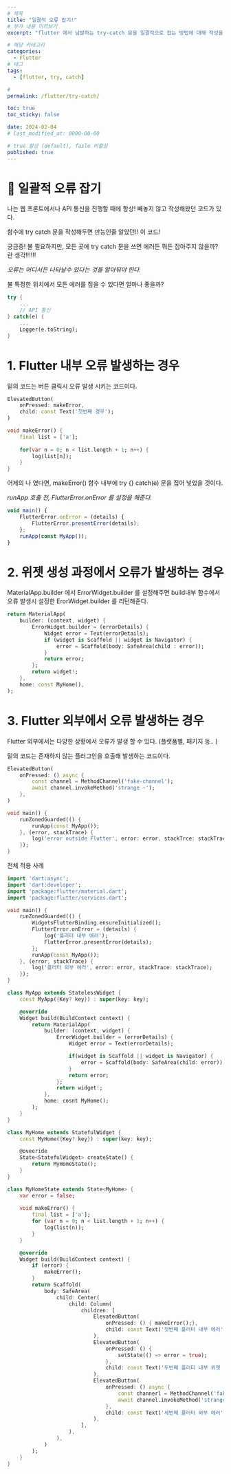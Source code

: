 ```yaml
---
# 제목
title: "일괄적 오류 잡기!"
# 부가 내용 미리보기
excerpt: "flutter 에서 남발하는 try-catch 문을 일괄적으로 잡는 방법에 대해 작성을 한 내용입니다."

# 해당 카테고리
categories:
  - Flutter
# 태그 
tags:
  - [flutter, try, catch]

# 
permalink: /flutter/try-catch/

toc: true
toc_sticky: false

date: 2024-02-04
# last_modified_at: 0000-00-00

# true 활성 (default), fasle 비활성 
published: true
---
```


# 🦥 일괄적 오류 잡기

나는 웹 프론트에서나 API 통신을 진행할 때에 항상! 빼놓지 않고 작성해왔던 코드가 있다.

함수에 try catch 문을 작성해두면 만능인줄 알았던!! 이 코드! 

궁금증! 불 필요하지만, 모든 곳에 try catch 문을 쓰면 에러든 뭐든 잡아주지 않을까? 란 생각!!!!!!

*오류는 어디서든 나타날수 있다는 것을 알아둬야 한다.* 

불 특정한 위치에서 모든 에러를 잡을 수 있다면 얼마나 좋을까? 

```dart
try {
	...
	// API 통신
} catch(e) {
	...
	Logger(e.toString);
}
```

# 1. Flutter 내부 오류 발생하는 경우

밑의 코드는 버튼 클릭시 오류 발생 시키는 코드이다.

```dart
ElevatedButton(
	onPressed: makeError,
	child: const Text('첫번째 경우');
)

void makeError() {
	final list = ['a'];
	
	for(var n = 0; n < list.length + 1; n++) {
		log(list[n]);
	}
}
```

어제의 나 였다면, makeError() 함수 내부에 try {} catch(e) 문을 집어 넣었을 것이다.

*runApp 호출 전, FlutterError.onError 를 설정을 해준다.*

```jsx
void main() {
	FlutterError.onError = (details) {
		FlutterError.presentError(details);
	};
	runApp(const MyApp());
}
```

# 2. 위젯 생성 과정에서 오류가 발생하는 경우

MaterialApp.builder 에서 ErrorWidget.builder 를 설정해주면 build내부 함수에서 오류 발생시 설정한 ErorWidget.builder 를 리턴해준다.

```dart
return MaterialApp(
	builder: (context, widget) {
		ErrorWidget.builder = (errorDetails) {
			Widget error = Text(errorDetails);
			if (widget is Scaffold || widget is Navigator) {
				error = Scaffold(body: SafeArea(child : error));
			}
			return error;
		};
		return widget!;
	},
	home: const MyHome(),
);
```

# 3. Flutter 외부에서 오류 발생하는 경우

Flutter 외부에서는 다양한 상황에서 오류가 발생 할 수 있다. (플랫폼별, 패키지 등.. )

밑의 코드는 존재하지 않는 플러그인을 호출해 발생하는 코드이다.

```dart
ElevatedButton(
	onPressed: () async {
		const channel = MethodChannel('fake-channel');
		await channel.invokeMethod('strange ~');
	},
)
```

```dart
void main() {
	runZonedGuarded(() { 
		runApp(const MyApp());
	}, (error, stackTrace) {
		log('error outside Flutter', error: error, stackTrce: stackTrace);
	}); 
}
```

전체 적용 사례

```dart
import 'dart:async';
import 'dart:developer';
import 'package:flutter/material.dart';
import 'package:flutter/services.dart';

void main() {
	runZonedGuarded(() {
		WidgetsFlutterBinding.ensureInitialized();
		FlutterError.onError = (details) {
			log('플러터 내부 에러');
			FlutterError.presentError(details);
		};
		runApp(const MyApp());
	}, (error, stackTrace) {
		log('플러터 외부 에러', error: error, stackTrace: stackTrace);
	});
}

class MyApp extends StatelessWidget {
	const MyApp({Key? key}) : super(key: key);

	@override
	Widget build(BuildContext context) {
		return MaterialApp(
			builder: (context, widget) {
				ErrorWidget.builder = (errorDetails) {
					Widget error = Text(errorDetails);

					if(widget is Scaffold || widget is Navigator) {
						error = Scaffold(body: SafeArea(child: error));
					}
					return error;
				};
				return widget!;
			},
			home: cosnt MyHome();
		);	
	}
}

class MyHome extends StatefulWidget {
	const MyHome({Key? key}) : super(key: key);

	@oveeride
	State<StatefulWidget> createState() {
		return MyHomeState();
	}	
}

class MyHomeState extends State<MyHome> {
	var error = false;
	
	void makeError() {
		final list = ['a'];
		for (var n = 0; n < list.length + 1; n++) {
			log(list(n));
		}
	}

	@override
	Widget build(BuildContext context) {
		if (error) {
			makeError();
		}
		return Scaffold(
			body: SafeArea(
				child: Center(
					child: Column(
						children: [
							ElevatedButton(
								onPressed: () { makeError();},
								child: const Text('첫번째 플러터 내부 에러'),
							),
							ElevatedButton(
								onPressed: () { 
									setState(() => error = true);
								},
								child: const Text('두번째 플러터 내부 위젯 생성 과정 에러'),
							),
							ElevatedButton(
								onPressed: () async {
									const channerl = MethodChannel('fake-channel');
									await channel.invokeMethod('strange~');
								},
								child: const Text('세번째 플러터 외부 에러'),
							),
						],
					),
				),
			)
		);
	}
}
```